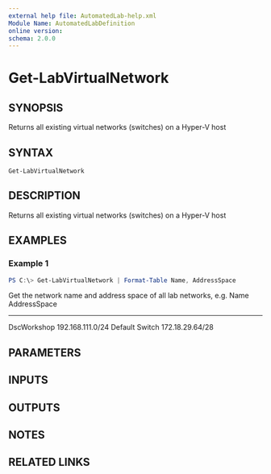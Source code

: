 ```yaml
---
external help file: AutomatedLab-help.xml
Module Name: AutomatedLabDefinition
online version:
schema: 2.0.0
---
```


# Get-LabVirtualNetwork

## SYNOPSIS
Returns all existing virtual networks (switches) on a Hyper-V host

## SYNTAX

```
Get-LabVirtualNetwork
```

## DESCRIPTION
Returns all existing virtual networks (switches) on a Hyper-V host

## EXAMPLES

### Example 1
```powershell
PS C:\> Get-LabVirtualNetwork | Format-Table Name, AddressSpace
```

Get the network name and address space of all lab networks, e.g.
Name           AddressSpace
----           ------------
DscWorkshop    192.168.111.0/24
Default Switch 172.18.29.64/28

## PARAMETERS

## INPUTS

## OUTPUTS

## NOTES

## RELATED LINKS
